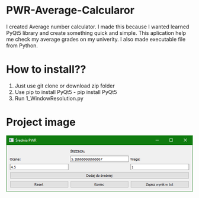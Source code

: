 # PWR-Average-Calcularor
I created  Average number calculator. I made this because I wanted learned PyQt5 library and create something quick and simple. This aplication help me check my average grades on my univerity. I also made executable file from Python.

# How to install??

1. Just use git clone or download zip folder
2. Use pip to install PyQt5 - pip install PyQt5
3. Run 1_WindowResolution.py

# Project image

![](images/1.png)
